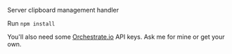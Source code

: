 Server clipboard management handler

Run ``` npm install ```

You'll also need some [Orchestrate.io](www.orchestrate.io) API keys. Ask me for mine or get your own.
